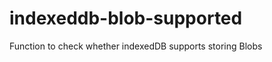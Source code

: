 indexeddb-blob-supported
========================

Function to check whether indexedDB supports storing Blobs

